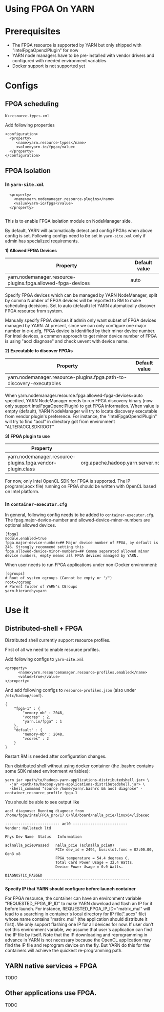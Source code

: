 <!---
  Licensed under the Apache License, Version 2.0 (the "License");
  you may not use this file except in compliance with the License.
  You may obtain a copy of the License at

   http://www.apache.org/licenses/LICENSE-2.0

  Unless required by applicable law or agreed to in writing, software
  distributed under the License is distributed on an "AS IS" BASIS,
  WITHOUT WARRANTIES OR CONDITIONS OF ANY KIND, either express or implied.
  See the License for the specific language governing permissions and
  limitations under the License. See accompanying LICENSE file.
-->


# Using FPGA On YARN
# Prerequisites 

- The FPGA resource is supported by YARN but only shipped with "IntelFpgaOpenclPlugin" for now
- YARN node managers have to be pre-installed with vendor drivers and configured with needed environment variables
- Docker support is not supported yet

# Configs

## FPGA scheduling

In `resource-types.xml`

Add following properties

```
<configuration>
  <property>
     <name>yarn.resource-types</name>
     <value>yarn.io/fpga</value>
  </property>
</configuration>
```

## FPGA Isolation

### In `yarn-site.xml`

```
  <property>
    <name>yarn.nodemanager.resource-plugins</name>
    <value>yarn-io/fpga</value>
  </property>
  
```

This is to enable FPGA isolation module on NodeManager side. 

By default, YARN will automatically detect and config FPGAs when above config is set. Following configs need to be set in `yarn-site.xml` only if admin has specialized requirements.

**1) Allowed FPGA Devices**

| Property | Default value |
| --- | --- |
| yarn.nodemanager.resource-plugins.fpga.allowed-fpga-devices | auto |

  Specify FPGA devices which can be managed by YARN NodeManager, split by comma
  Number of FPGA devices will be reported to RM to make scheduling decisions.
  Set to auto (default) let YARN automatically discover FPGA resource from system.

  Manually specify FPGA devices if admin only want subset of FPGA devices managed by YARN.
  At present, since we can only configure one major number in c-e.cfg, FPGA device is
  identified by their minor device number. For Intel devices, a common approach to get minor
  device number of FPGA is using "aocl diagnose" and check uevent with device name.
  

**2) Executable to discover FPGAs**

| Property | Default value |
| --- | --- |
| yarn.nodemanager.resource-plugins.fpga.path-to-discovery-executables | |

  When yarn.nodemanager.resource.fpga.allowed-fpga-devices=auto specified, YARN NodeManager needs to run FPGA discovery binary (now only support IntelFpgaOpenclPlugin) to get FPGA information.
  When value is empty (default), YARN NodeManager will try to locate discovery executable from vendor plugin's preference. For instance, the "IntelFpgaOpenclPlugin" will try to find "aocl" in directory got from environment "ALTERAOCLSDKROOT"
  
**3) FPGA plugin to use** 

| Property | Default value |
| --- | --- |
| yarn.nodemanager.resource-plugins.fpga.vendor-plugin.class | org.apache.hadoop.yarn.server.nodemanager.containermanager.resourceplugin.fpga.IntelFpgaOpenclPlugin |

  For now, only Intel OpenCL SDK for FPGA is supported. The IP program(.aocx file) running on FPGA should be written with OpenCL based on Intel platform.


### In `container-executor.cfg`

In general, following config needs to be added to `container-executor.cfg`. The fpag.major-device-number and allowed-device-minor-numbers are optional allowed devices.

```
[fpga]
module.enabled=true
fpga.major-device-number=## Major device number of FPGA, by default is 246. Strongly recommend setting this
fpga.allowed-device-minor-numbers=## Comma separated allowed minor device numbers, empty means all FPGA devices managed by YARN.
```

When user needs to run FPGA applications under non-Docker environment:

```
[cgroups]
# Root of system cgroups (Cannot be empty or "/")
root=/cgroup
# Parent folder of YARN's CGroups
yarn-hierarchy=yarn
```


# Use it

## Distributed-shell + FPGA

Distributed shell currently support resource profiles.

First of all we need to enable resource profiles.

Add following configs to `yarn-site.xml`

```
<property>
      <name>yarn.resourcemanager.resource-profiles.enabled</name>
      <value>true</value>
</property>
```

And add following configs to `resource-profiles.json` (also under `/etc/hadoop/conf`). 

```
{
    "fpga-1" : {
        "memory-mb" : 2048,
        "vcores" : 2,
        "yarn.io/fpga" : 1
    },
    "default" : {
        "memory-mb" : 2048,
        "vcores" : 2
    }
}
```

Restart RM is needed after configuration changes.

Run distributed shell without using docker container (the .bashrc contains some SDK related environment variables):

```
yarn jar <path/to/hadoop-yarn-applications-distributedshell.jar> \
  -jar <path/to/hadoop-yarn-applications-distributedshell.jar> \
  -shell_command "source /home/yarn/.bashrc && aocl diagnose" -container_resource_profile fpga-1
```

You should be able to see output like

```
aocl diagnose: Running diagnose from /home/fpga/intelFPGA_pro/17.0/hld/board/nalla_pcie/linux64/libexec

------------------------- acl0 -------------------------
Vendor: Nallatech ltd

Phys Dev Name  Status   Information

aclnalla_pcie0Passed   nalla_pcie (aclnalla_pcie0)
                       PCIe dev_id = 2494, bus:slot.func = 02:00.00, Gen3 x8
                       FPGA temperature = 54.4 degrees C.
                       Total Card Power Usage = 32.4 Watts.
                       Device Power Usage = 0.0 Watts.

DIAGNOSTIC_PASSED
---------------------------------------------------------

```

**Specify IP that YARN should configure before launch container** 

  For FPGA resource, the container can have an environment variable "REQUESTED_FPGA_IP_ID" to make YARN download and flash an IP for it before launch.
  For instance, REQUESTED_FPGA_IP_ID="matrix_mul" will lead to a searching in container's local directory for IP file(".aocx" file) whose name contains "matirx_mul" (the application should distribute it first).
  We only support flashing one IP for all devices for now. If user don't set this environment variable, we assume that user's application can find the IP file by itself.
  Note that the IP downloading and reprogramming in advance in YARN is not necessary because
  the OpenCL application may find the IP file and reprogram device on the fly. But YARN do this
  for the containers will achieve the quickest re-programming path.
## YARN native services + FPGA

TODO

## Other applications use FPGA.

TODO




